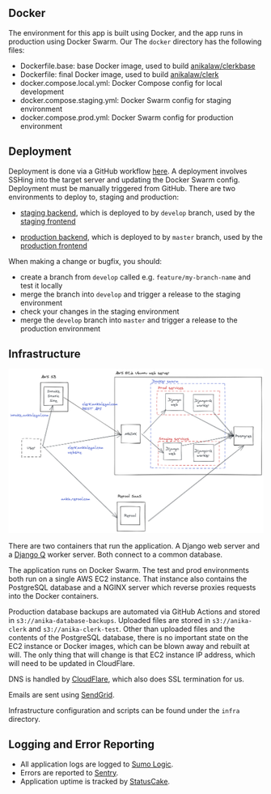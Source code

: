 ## Docker

The environment for this app is built using Docker, and the app runs in production using Docker Swarm. Our The `docker` directory has the following files:

- Dockerfile.base: base Docker image, used to build [anikalaw/clerkbase](https://hub.docker.com/repository/docker/anikalaw/clerkbase)
- Dockerfile: final Docker image, used to build [anikalaw/clerk](https://hub.docker.com/repository/docker/anikalaw/clerk)
- docker.compose.local.yml: Docker Compose config for local development
- docker.compose.staging.yml: Docker Swarm config for staging environment
- docker.compose.prod.yml: Docker Swarm config for production environment

## Deployment

Deployment is done via a GitHub workflow [here](https://github.com/AnikaLegal/clerk/actions?query=workflow%3ADeploy). A deployment involves SSHing into the target server and updating the Docker Swarm config. Deployment must be manually triggered from GitHub. There are two environments to deploy to, staging and production:

- [staging backend](https://test-clerk.anikalegal.com/admin), which is deployed to by `develop` branch, used by the [staging frontend](https://test-intake.anikalegal.com)

- [production backend](https://clerk.anikalegal.com/admin), which is deployed to by `master` branch, used by the [production frontend](https://intake.anikalegal.com)

When making a change or bugfix, you should:

- create a branch from `develop` called e.g. `feature/my-branch-name` and test it locally
- merge the branch into `develop` and trigger a release to the staging environment
- check your changes in the staging environment
- merge the `develop` branch into `master` and trigger a release to the production environment

## Infrastructure

![infra](./img/infra.png)

There are two containers that run the application. A Django web server and a [Django Q](https://django-q2.readthedocs.io/en/master/) worker server. Both connect to a common database.

The application runs on Docker Swarm. The test and prod environments both run on a single AWS EC2 instance. That instance also contains the PostgreSQL database and a NGINX server which reverse proxies requests into the Docker containers.

Production database backups are automated via GitHub Actions and stored in `s3://anika-database-backups`. Uploaded files are stored in `s3://anika-clerk` and `s3://anika-clerk-test`. Other than uploaded files and the contents of the PostgreSQL database, there is no important state on the EC2 instance or Docker images, which can be blown away and rebuilt at will. The only thing that will change is that EC2 instance IP address, which will need to be updated in CloudFlare.

DNS is handled by [CloudFlare](https://dash.cloudflare.com/7de9e8b83e7f8e80bdb5f40ec9e0ef22/anikalegal.com/dns), which also does SSL termination for us.

Emails are sent using [SendGrid](https://app.sendgrid.com).

Infrastructure configuration and scripts can be found under the `infra` directory.

## Logging and Error Reporting

- All application logs are logged to [Sumo Logic](https://service.au.sumologic.com/ui/).
- Errors are reported to [Sentry](https://sentry.io/organizations/anika-legal/projects/).
- Application uptime is tracked by [StatusCake](https://app.statuscake.com/YourStatus.php).
